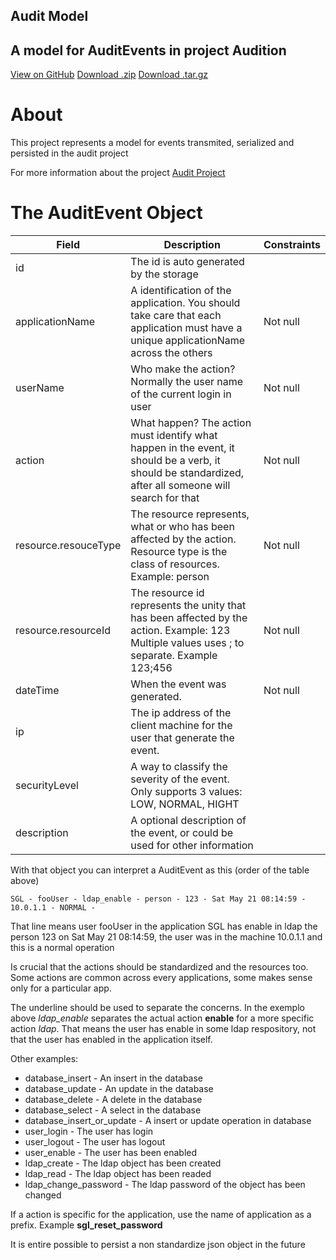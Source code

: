 
<section class="page-header">
      <h1 class="project-name">Audit Model</h1>
      <h2 class="project-tagline">A model for AuditEvents in project Audition</h2>
      <a href="https://github.com/crcpuc/audit-model" class="btn btn-primary">View on GitHub</a>
      <a href="https://github.com/crcpuc/audit-model/zipball/master" class="btn btn-primary">Download .zip</a>
      <a href="https://github.com/crcpuc/audit-model/tarball/master" class="btn btn-primary">Download .tar.gz</a>
</section>

# About

This project represents a model for events transmited, serialized and persisted in the audit project

For more information about the project [Audit Project](http://github.com/crcpuc/audit-docs)

# The AuditEvent Object


| Field                | Description                                                                                                                                             | Constraints
|----------------------|---------------------------------------------------------------------------------------------------------------------------------------------------------|-------------
| id                   | The id is auto generated by the storage                                                                                                                 | 
| applicationName      | A identification of the application. You should take care that each application must have a unique applicationName across the others                    | Not null
| userName             | Who make the action? Normally the user name of the current login in user                                                                                | Not null
| action               | What happen? The action must identify what happen in the event, it should be a verb, it should be standardized, after all someone will search for that  | Not null
| resource.resouceType | The resource represents, what or who has been affected by the action. Resource type is the class of resources. Example: person                          | Not null
| resource.resourceId  | The resource id represents the unity that has been affected by the action. Example: 123 Multiple values uses ; to separate. Example 123;456             | Not null
| dateTime             | When the event was generated.                                                                                                                           | Not null
| ip                   | The ip address of the client machine for the user that generate the event.                                                                              | 
| securityLevel        | A way to classify the severity of the event. Only supports 3 values: LOW, NORMAL, HIGHT                                                                 | 
| description          | A optional description of the event, or could be used for other information                                                                             |

With that object you can interpret a AuditEvent as this (order of the table above)

    SGL - fooUser - ldap_enable - person - 123 - Sat May 21 08:14:59 - 10.0.1.1 - NORMAL - 

That line means user fooUser in the application SGL has enable in ldap the person 123 on Sat May 21 08:14:59, the user was in the machine 10.0.1.1 and this is a normal operation

Is crucial that the actions should be standardized and the resources too. Some actions are common across every applications, some makes sense
only for a particular app. 

The underline should be used to separate the concerns. In the exemplo above *ldap_enable* separates the actual action **enable** for a more specific
action *ldap*. That means the user has enable in some ldap respository, not that the user has enabled in the application itself.

Other examples:

* database_insert - An insert in the database
* database_update - An update in the database
* database_delete - A delete in the database
* database_select - A select in the database
* database_insert_or_update - A insert or update operation in database
* user_login - The user has login
* user_logout - The user has logout
* user_enable - The user has been enabled
* ldap_create - The ldap object has been created
* ldap_read - The ldap object has been readed
* ldap_change_password - The ldap password of the object has been changed

If a action is specific for the application, use the name of application as a prefix. Example **sgl_reset_password**

It is entire possible to persist a non standardize json object in the future